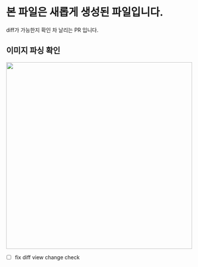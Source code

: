 # 본 파일은 새롭게 생성된 파일입니다.
diff가 가능한지 확인 차 날리는 PR 입니다.

## 이미지 파싱 확인
<img src="https://user-images.githubusercontent.com/66112716/212670658-e997aca5-ebe7-4c4b-9e22-c723105e6a91.jpeg" width="500" />

- [ ] fix diff view change check
